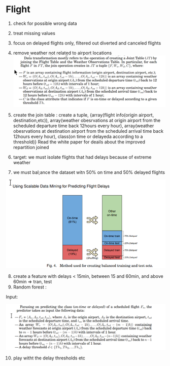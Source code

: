 # Flight

1. check for possible wrong data 
2. treat missing values
3. focus on delayed flights only, filtered out diverted and canceled flights
4. remove weather not related to airport locations 
![join](2024-09-24_21-48-38.png)

5. create the join table : create a tuple, {array(flight info(origin airport, destination,etc)), array(weather obesrvations at origin airport from the scheduled departure time back 12hours every hour), array(weather obesrvations at destination airport from the scheduled arrival time back 12hours every hour), class(on time or delayeda according to a threshold)}
Read the white paper for deails about the improved repartition joined 

6. target: we must isolate flights that had delays because of extreme weather 
7. we must bal;ance the dataset witn 50% on time and 50% delayed flights 

![reshuffle datset](2024-09-24_21-31-13.png)

8. create a feature with delays < 15min, between 15 and 60min, and above 60min => tran, test
9. Random forest : 

Input:

![input of the random forest](2024-09-24_21-31-03.png)

10. play witht the delay thresholds etc



